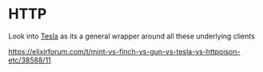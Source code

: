 # HTTP

Look into [Tesla](https://hexdocs.pm/tesla/readme.html) as its a general wrapper around all these underlying clients



https://elixirforum.com/t/mint-vs-finch-vs-gun-vs-tesla-vs-httpoison-etc/38588/11
